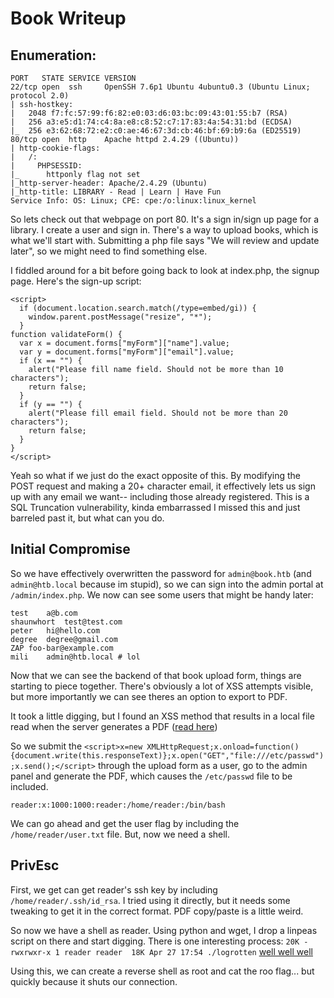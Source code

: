 # Book Writeup
## Enumeration:
```
PORT   STATE SERVICE VERSION
22/tcp open  ssh     OpenSSH 7.6p1 Ubuntu 4ubuntu0.3 (Ubuntu Linux; protocol 2.0)
| ssh-hostkey: 
|   2048 f7:fc:57:99:f6:82:e0:03:d6:03:bc:09:43:01:55:b7 (RSA)
|   256 a3:e5:d1:74:c4:8a:e8:c8:52:c7:17:83:4a:54:31:bd (ECDSA)
|_  256 e3:62:68:72:e2:c0:ae:46:67:3d:cb:46:bf:69:b9:6a (ED25519)
80/tcp open  http    Apache httpd 2.4.29 ((Ubuntu))
| http-cookie-flags: 
|   /: 
|     PHPSESSID: 
|_      httponly flag not set
|_http-server-header: Apache/2.4.29 (Ubuntu)
|_http-title: LIBRARY - Read | Learn | Have Fun
Service Info: OS: Linux; CPE: cpe:/o:linux:linux_kernel
```
So lets check out that webpage on port 80. It's a sign in/sign up page for a library. 
I create a user and sign in. There's a way to upload books, which is what we'll start with. 
Submitting a php file says "We will review and update later", so we might need to find something else.

I fiddled around for a bit before going back to look at index.php, the signup page. Here's the sign-up script:
```
<script>
  if (document.location.search.match(/type=embed/gi)) {
    window.parent.postMessage("resize", "*");
  }
function validateForm() {
  var x = document.forms["myForm"]["name"].value;
  var y = document.forms["myForm"]["email"].value;
  if (x == "") {
    alert("Please fill name field. Should not be more than 10 characters");
    return false;
  }
  if (y == "") {
    alert("Please fill email field. Should not be more than 20 characters");
    return false;
  }
}
</script>
```
Yeah so what if we just do the exact opposite of this. By modifying the POST request and making a 20+ character email,
it effectively lets us sign up with any email we want-- including those already registered.
This is a SQL Truncation vulnerability, kinda embarrassed I missed this and just barreled past it, but what can you do.
## Initial Compromise
So we have effectively overwritten the password for `admin@book.htb` (and `admin@htb.local` because im stupid),
so we can sign into the admin portal at `/admin/index.php`. We now can see some users that might be handy later:
```
test	a@b.com
shaunwhort	test@test.com
peter	hi@hello.com
degree	degree@gmail.com
ZAP	foo-bar@example.com
mili	admin@htb.local # lol
```
Now that we can see the backend of that book upload form, things are starting to piece together. There's obviously a lot of XSS attempts
visible, but more importantly we can see theres an option to export to PDF.

It took a little digging, but I found an XSS method that results in a local file read when the server generates a PDF ([read here](https://www.esecurify.com/local-file-read-access-through-xss-in-dynamically-generated-email-template-pdf/))

So we submit the `<script>x=new XMLHttpRequest;x.onload=function(){document.write(this.responseText)};x.open("GET","file:///etc/passwd");x.send();</script>` through the upload form as a user, go to the admin panel and generate the PDF, which causes the `/etc/passwd` file to be included.
```
reader:x:1000:1000:reader:/home/reader:/bin/bash
```
We can go ahead and get the user flag by including the `/home/reader/user.txt` file. But, now we need a shell.
## PrivEsc
First, we get can get reader's ssh key by including `/home/reader/.ssh/id_rsa`. 
I tried using it directly, but it needs some tweaking to get it in the correct format. PDF copy/paste is a little weird.

So now we have a shell as reader. Using python and wget, I drop a linpeas script on there and start digging. There is one interesting process:
`20K -rwxrwxr-x 1 reader reader  18K Apr 27 17:54 ./logrotten`
[well well well](https://www.exploit-db.com/exploits/47466)

Using this, we can create a reverse shell as root and cat the roo flag... but quickly because it shuts our connection.
